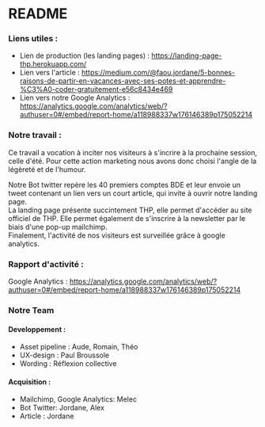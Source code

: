 
# README

### Liens utiles :
- Lien de production (les landing pages) : https://landing-page-thp.herokuapp.com/
- Lien vers l'article : https://medium.com/@faou.jordane/5-bonnes-raisons-de-partir-en-vacances-avec-ses-potes-et-apprendre-%C3%A0-coder-gratuitement-e56c8434e469
- Lien vers notre Google Analytics : https://analytics.google.com/analytics/web/?authuser=0#/embed/report-home/a118988337w176146389p175052214

### Notre travail :

Ce travail a vocation à inciter nos visiteurs à s'incrire à la prochaine session, celle d'été. Pour cette action marketing nous avons donc choisi l'angle de la légèreté et de l'humour.

Notre Bot twitter repère les 40 premiers comptes BDE et leur envoie un tweet contenant un lien vers un court article, qui invite à ouvrir notre landing page. <br/>
La landing page présente succintement THP, elle permet d'accéder au site officiel de THP. Elle permet également de s'inscrire à la newsletter par le biais d'une pop-up mailchimp. <br/>
Finalement, l'activité de nos visiteurs est surveillée grâce à google analytics. <br/>

### Rapport d'activité :

Google Analytics : https://analytics.google.com/analytics/web/?authuser=0#/embed/report-home/a118988337w176146389p175052214

### Notre Team

#### Developpement :
- Asset pipeline :
Aude, Romain, Théo
- UX-design :
Paul Broussole
- Wording :
Réflexion collective

#### Acquisition :
- Mailchimp, Google Analytics:
Melec
- Bot Twitter:
Jordane, Alex
- Article :
Jordane
